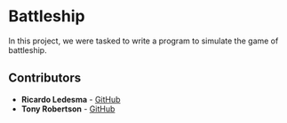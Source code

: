# Battleship

In this project, we were tasked to write a program to simulate the game of battleship. 

## Contributors

* **Ricardo Ledesma** - [GitHub](https://github.com/RicardoL-AFati)
* **Tony Robertson** - [GitHub](https://github.com/tonyr729)


